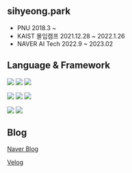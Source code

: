 ## sihyeong.park
- PNU 2018.3 ~
- KAIST 몰입캠프 2021.12.28 ~ 2022.1.26
- NAVER AI Tech 2022.9 ~ 2023.02

## Language & Framework
<img src="https://img.shields.io/badge/JavaScript-F7DF1E?style=flat&logo=JavaScript&logoColor=white"/> <img src="https://img.shields.io/badge/Python-3776AB?style=flat&logo=Python&logoColor=white"/> <img src="https://img.shields.io/badge/C++-00599C?style=flat&logo=C%2B%2B&logoColor=white"/>

<img src="https://img.shields.io/badge/React-61DAFB?style=flat&logo=React&logoColor=white"/> <img src="https://img.shields.io/badge/Django-092E20?style=flat&logo=Django&logoColor=white"/> <img src="https://img.shields.io/badge/FastAPI-05988a?style=flat&logo=fastapi&logoColor=white"/>
   
<img src="https://img.shields.io/badge/PyTorch-EE4C2C?style=flat&logo=PyTorch&logoColor=white"/>
   
<img src="https://img.shields.io/badge/docker-2496ED?style=flat&logo=Docker&logoColor=white"/>

## Blog
[Naver Blog](https://blog.naver.com/bshlab671)

[Velog](https://velog.io/@sihyeong671)

